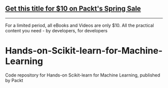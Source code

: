 ## [Get this title for $10 on Packt's Spring Sale](https://www.packt.com/V10442?utm_source=github&utm_medium=packt-github-repo&utm_campaign=spring_10_dollar_2022)
-----
For a limited period, all eBooks and Videos are only $10. All the practical content you need \- by developers, for developers

# Hands-on-Scikit-learn-for-Machine-Learning
Code repository for Hands-on Scikit-learn for Machine Learning, published by Packt
